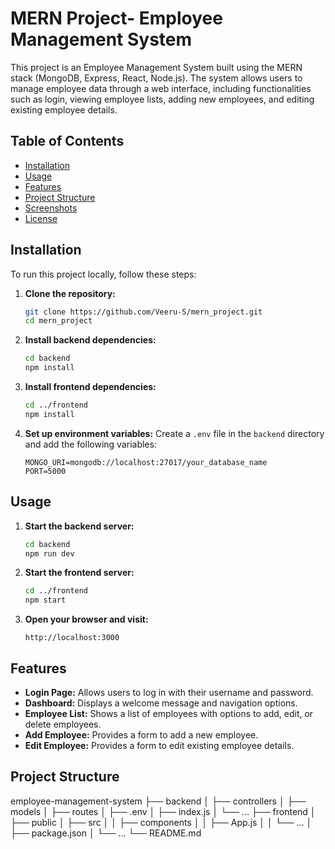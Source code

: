 # MERN Project- Employee Management System

This project is an Employee Management System built using the MERN stack (MongoDB, Express, React, Node.js). The system allows users to manage employee data through a web interface, including functionalities such as login, viewing employee lists, adding new employees, and editing existing employee details.

## Table of Contents

- [Installation](#installation)
- [Usage](#usage)
- [Features](#features)
- [Project Structure](#project-structure)
- [Screenshots](#screenshots)
- [License](#license)

## Installation

To run this project locally, follow these steps:

1. **Clone the repository:**
    ```bash
    git clone https://github.com/Veeru-S/mern_project.git
    cd mern_project
    ```

2. **Install backend dependencies:**
    ```bash
    cd backend
    npm install
    ```

3. **Install frontend dependencies:**
    ```bash
    cd ../frontend
    npm install
    ```

4. **Set up environment variables:**
    Create a `.env` file in the `backend` directory and add the following variables:
    ```
    MONGO_URI=mongodb://localhost:27017/your_database_name
    PORT=5000
    ```

## Usage

1. **Start the backend server:**
    ```bash
    cd backend
    npm run dev
    ```

2. **Start the frontend server:**
    ```bash
    cd ../frontend
    npm start
    ```

3. **Open your browser and visit:**
    ```
    http://localhost:3000
    ```

## Features

- **Login Page:** Allows users to log in with their username and password.
- **Dashboard:** Displays a welcome message and navigation options.
- **Employee List:** Shows a list of employees with options to add, edit, or delete employees.
- **Add Employee:** Provides a form to add a new employee.
- **Edit Employee:** Provides a form to edit existing employee details.

## Project Structure
employee-management-system
├── backend
│ ├── controllers
│ ├── models
│ ├── routes
│ ├── .env
│ ├── index.js
│ └── ...
├── frontend
│ ├── public
│ ├── src
│ │ ├── components
│ │ ├── App.js
│ │ └── ...
│ ├── package.json
│ └── ...
└── README.md


